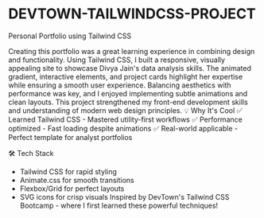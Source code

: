 # DEVTOWN-TAILWINDCSS-PROJECT
Personal Portfolio using Tailwind CSS

Creating this portfolio was a great learning experience in combining design and functionality. Using Tailwind CSS, I built a responsive, visually appealing site to showcase Divya Jain's data analysis skills. The animated gradient, interactive elements, and project cards highlight her expertise while ensuring a smooth user experience. Balancing aesthetics with performance was key, and I enjoyed implementing subtle animations and clean layouts. This project strengthened my front-end development skills and understanding of modern web design principles.
💡 Why It's Cool
✅ Learned Tailwind CSS - Mastered utility-first workflows
✅ Performance optimized - Fast loading despite animations
✅ Real-world applicable - Perfect template for analyst portfolios

🛠️ Tech Stack
- Tailwind CSS for rapid styling
- Animate.css for smooth transitions
- Flexbox/Grid for perfect layouts
- SVG icons for crisp visuals
Inspired by DevTown's Tailwind CSS Bootcamp - where I first learned these powerful techniques!
